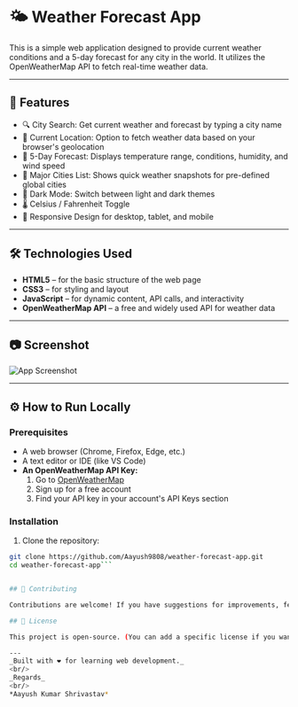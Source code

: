 # 🌤️ Weather Forecast App

This is a simple web application designed to provide current weather conditions and a 5-day forecast for any city in the world. It utilizes the OpenWeatherMap API to fetch real-time weather data.

---

## 🚀 Features

- 🔍 City Search: Get current weather and forecast by typing a city name  
- 📍 Current Location: Option to fetch weather data based on your browser's geolocation  
- 📅 5-Day Forecast: Displays temperature range, conditions, humidity, and wind speed  
- 🌆 Major Cities List: Shows quick weather snapshots for pre-defined global cities  
- 🌙 Dark Mode: Switch between light and dark themes  
- 🌡️ Celsius / Fahrenheit Toggle  
- 📱 Responsive Design for desktop, tablet, and mobile

---

## 🛠️ Technologies Used

- **HTML5** – for the basic structure of the web page  
- **CSS3** – for styling and layout  
- **JavaScript** – for dynamic content, API calls, and interactivity  
- **OpenWeatherMap API** – a free and widely used API for weather data

---

## 📷 Screenshot

![App Screenshot](assets/screenshot.png)

---

## ⚙️ How to Run Locally

### Prerequisites

- A web browser (Chrome, Firefox, Edge, etc.)
- A text editor or IDE (like VS Code)
- **An OpenWeatherMap API Key:**
  1. Go to [OpenWeatherMap](https://openweathermap.org/api)
  2. Sign up for a free account
  3. Find your API key in your account's API Keys section

### Installation

1. Clone the repository:

```bash
git clone https://github.com/Aayush9808/weather-forecast-app.git
cd weather-forecast-app```


## 🤝 Contributing

Contributions are welcome! If you have suggestions for improvements, feel free to fork the repository and create a pull request, or open an issue.

## 📄 License

This project is open-source. (You can add a specific license if you want, e.g., MIT License)

---
_Built with ❤️ for learning web development._
<br/>
_Regards_
<br/>
*Aayush Kumar Shrivastav*
